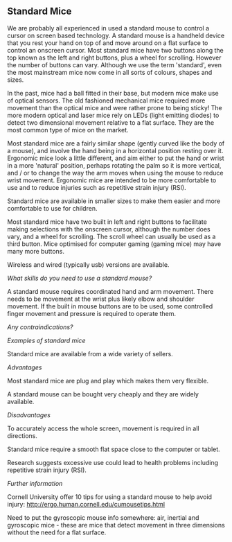 ## Standard Mice

We are probably all experienced in used a standard mouse to control a cursor on screen based technology.  A standard mouse is a handheld device that you rest your hand on top of and move around on a flat surface to control an onscreen cursor.  Most standard mice have two buttons along the top known as the left and right buttons, plus a wheel for scrolling. However the  number of buttons can vary.  Although we use the term 'standard', even the most mainstream mice now come in all sorts of colours, shapes and sizes.

In the past, mice had a ball fitted in their base, but modern mice make use of optical sensors.  The old fashioned mechanical mice required more movement than the optical mice and were rather prone to being sticky! The more modern optical and laser mice rely on LEDs \(light emitting diodes\) to detect two dimensional movement relative to a flat surface.  They are the most common type of mice on the market.

Most standard mice are a fairly similar shape \(gently curved like the body of a mouse\), and involve the hand being in a horizontal position resting over it.  Ergonomic mice look a little different, and aim either to put the hand or wrist in a more 'natural' position, perhaps rotating the palm so it is more vertical, and / or to change the way the arm moves when using the mouse to reduce wrist movement.  Ergonomic mice are intended to be more comfortable to use and to reduce injuries such as repetitive strain injury \(RSI\).

Standard mice are available in smaller sizes to make them easier and more comfortable to use for children.

Most standard mice have two built in left and right buttons to facilitate making selections with the onscreen cursor, although the number does vary, and a wheel for scrolling.  The scroll wheel can usually be used as a third button.  Mice optimised for computer gaming \(gaming mice\) may have many more buttons.

Wireless and wired \(typically usb\) versions are available.

_What skills do you need to use a standard mouse?_

A standard mouse requires coordinated hand and arm movement.  There needs to be movement at the wrist plus likely elbow and shoulder movement.  If the built in mouse buttons are to be used, some controlled finger movement and pressure is required to operate them.

_Any contraindications?_

_Examples of standard mice_

Standard mice are available from a wide variety of sellers.

_Advantages_

Most standard mice are plug and play which makes them very flexible.

A standard mouse can be bought very cheaply and they are widely available.

_Disadvantages_

To accurately access the whole screen, movement is required in all directions.

Standard mice require a smooth flat space close to the computer or tablet.

Research suggests excessive use could lead to health problems including repetitive strain injury \(RSI\).

_Further information_

Cornell University offer 10 tips for using a standard mouse to help avoid injury: http://ergo.human.cornell.edu/cumousetips.html 

Need to put the gyroscopic mouse info somewhere:  air, inertial and gyroscopic mice - these are mice that detect movement in three dimensions without the need for a flat surface.

